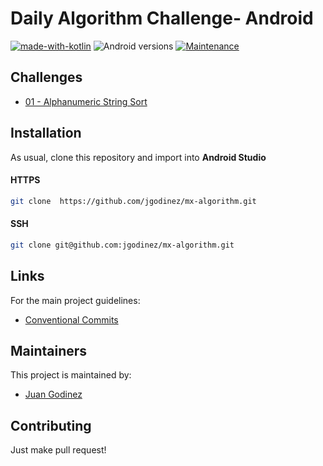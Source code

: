 # Daily Algorithm Challenge- Android

[![made-with-kotlin](https://img.shields.io/badge/Made%20with-Kotlin-1f425f.svg)](https://kotlinlang.org/)
![Android versions](https://img.shields.io/badge/Android%20sdk-26%20&#9472;%2034-blue.svg)
[![Maintenance](https://img.shields.io/badge/Maintained%3F-yes-green.svg)](https://github.com/ab-inbev-ghq/Tapit-Android/graphs/commit-activity)

## Challenges

* [01 - Alphanumeric String Sort](assets/01/ALPHANUMERIC.md)

## Installation

As usual, clone this repository and import into **Android Studio**

#### HTTPS
```bash
git clone  https://github.com/jgodinez/mx-algorithm.git
```

#### SSH
```bash
git clone git@github.com:jgodinez/mx-algorithm.git
```


## Links

For the main project guidelines:

* [Conventional Commits](https://www.conventionalcommits.org/en/v1.0.0/)


## Maintainers

This project is maintained by:

* [Juan Godinez](https://github.com/jgodinez)


## Contributing

Just make pull request!
